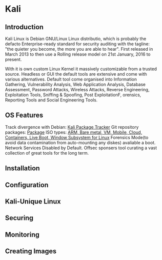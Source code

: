 # Kali

## Introduction
Kali Linux is Debian GNU/Linux Linux distributio, which is probably the defacto Enterprise-ready standard for security auditing with the tagline: "the quieter you become, the more you are able to hear". First released in March 2013 to then use a Rolling release model on 21st January, 2016 to present.

With it is own custom Linux Kernel it massively customizable from a trusted source.
Headless or GUI the default tools are extensive and come with various alternatives. Default tool come organised into Information Gathering, Vulnerability Analysis, Web Application Analysis, Database Assessment, Password Attacks, Wireless Attacks, Reverse Engineering, Exploitation Tools, Sniffing & Spoofing, Post ExploitationF, orensics, Reporting Tools and Social Engineering Tools. 

## OS Features 
Track divergence with Debian:
[Kali Package Tracker](https://pkg.kali.org/derivative/kali-dev/) 
Git repository packages:
[Package](https://gitlab.com/kalilinux/packages)
ISO types:
[ARM, Bare metal, VM, Mobile, Cloud, Containers, Live Boot, Window Subsystem for Linux](https://www.kali.org/get-kali/)
Forensics Mode(to avoid data contamination from auto-mounting any diskes) avaliable a boot.
Network Services Disabled by Default.
Offsec sponsers tool curating a vast collection of great tools for the long term.

## Installation

## Configuration

## Kali-Unique Linux 

## Securing

## Monitoring

## Creating Images

